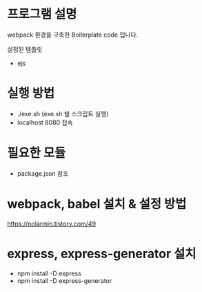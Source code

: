 # 프로그램 설명
webpack 환경을 구축한 Boilerplate code 입니다.

설정된 템플릿
- ejs

# 실행 방법
- ./exe.sh (exe.sh 쉘 스크립트 실행)
- localhost 8080 접속

# 필요한 모듈
- package.json 참조  

# webpack, babel 설치 & 설정 방법

https://polarmin.tistory.com/49

# express, express-generator 설치
- npm install -D express
- npm install -D express-generator